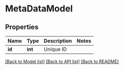 # MetaDataModel

## Properties
Name | Type | Description | Notes
------------ | ------------- | ------------- | -------------
**id** | **int** | Unique ID | 

[[Back to Model list]](../README.md#documentation-for-models) [[Back to API list]](../README.md#documentation-for-api-endpoints) [[Back to README]](../README.md)


